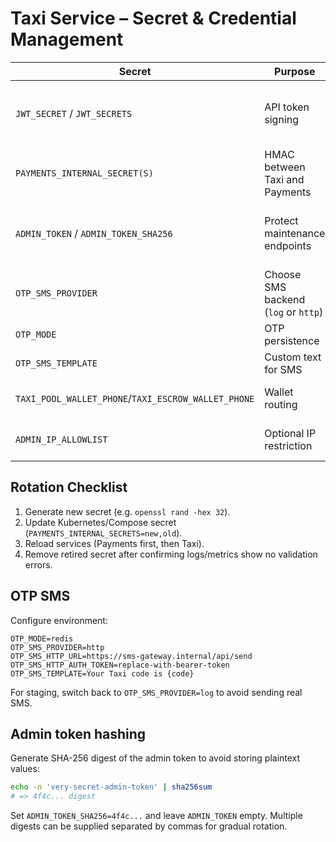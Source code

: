 # Taxi Service – Secret & Credential Management

| Secret | Purpose | Notes |
| ------ | ------- | ----- |
| `JWT_SECRET` / `JWT_SECRETS` | API token signing | Use at least 32 random bytes. Prefer rotating list (`JWT_SECRETS=cur,prev`). For asymmetric setups set `JWT_JWKS_URL`. |
| `PAYMENTS_INTERNAL_SECRET(S)` | HMAC between Taxi and Payments | Length ≥32 chars. Provide active + standby secrets via `PAYMENTS_INTERNAL_SECRETS`. |
| `ADMIN_TOKEN` / `ADMIN_TOKEN_SHA256` | Protect maintenance endpoints | In production set `ADMIN_TOKEN_SHA256` to one or more SHA-256 digests. Plain tokens are only allowed for dev. |
| `OTP_SMS_PROVIDER` | Choose SMS backend (`log` or `http`) | When `http`, configure `OTP_SMS_HTTP_URL` (and optional `OTP_SMS_HTTP_AUTH_TOKEN`). |
| `OTP_MODE` | OTP persistence | `redis` in staging/prod. Requires `REDIS_URL`. |
| `OTP_SMS_TEMPLATE` | Custom text for SMS | Supports `{code}` placeholder. |
| `TAXI_POOL_WALLET_PHONE`/`TAXI_ESCROW_WALLET_PHONE` | Wallet routing | Should be dedicated corporate wallets inside Payments. |
| `ADMIN_IP_ALLOWLIST` | Optional IP restriction | Comma-separated public IPs allowed to call admin endpoints. |

## Rotation Checklist

1. Generate new secret (e.g. `openssl rand -hex 32`).
2. Update Kubernetes/Compose secret (`PAYMENTS_INTERNAL_SECRETS=new,old`).
3. Reload services (Payments first, then Taxi).
4. Remove retired secret after confirming logs/metrics show no validation errors.

## OTP SMS

Configure environment:

```
OTP_MODE=redis
OTP_SMS_PROVIDER=http
OTP_SMS_HTTP_URL=https://sms-gateway.internal/api/send
OTP_SMS_HTTP_AUTH_TOKEN=replace-with-bearer-token
OTP_SMS_TEMPLATE=Your Taxi code is {code}
```

For staging, switch back to `OTP_SMS_PROVIDER=log` to avoid sending real SMS.

## Admin token hashing

Generate SHA-256 digest of the admin token to avoid storing plaintext values:

```bash
echo -n 'very-secret-admin-token' | sha256sum
# => 4f4c... digest
```

Set `ADMIN_TOKEN_SHA256=4f4c...` and leave `ADMIN_TOKEN` empty. Multiple digests can be supplied separated by commas for gradual rotation.
